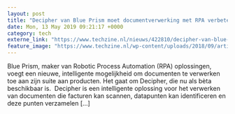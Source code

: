 ```yaml
---
layout: post
title: "Decipher van Blue Prism moet documentverwerking met RPA verbeteren"
date: Mon, 13 May 2019 09:21:17 +0000
category: tech
externe_link: "https://www.techzine.nl/nieuws/422810/decipher-van-blue-prism-moet-documentverwerking-met-rpa-verbeteren.html"
feature_image: "https://www.techzine.nl/wp-content/uploads/2018/09/artificial-intelligence-3382507_1920.jpg"
---
```


Blue Prism, maker van Robotic Process Automation (RPA) oplossingen, voegt een nieuwe, intelligente mogelijkheid om documenten te verwerken toe aan zijn suite aan producten. Het gaat om Decipher, die nu als bèta beschikbaar is.  Decipher is een intelligente oplossing voor het verwerken van documenten die facturen kan scannen, datapunten kan identificeren en deze punten verzamelen [&#8230;]
